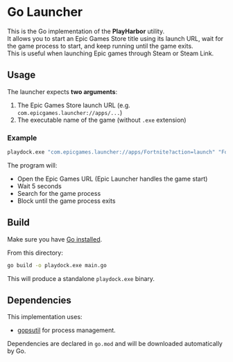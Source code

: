 # Go Launcher

This is the Go implementation of the **PlayHarbor** utility.  
It allows you to start an Epic Games Store title using its launch URL, 
wait for the game process to start, and keep running until the game exits.  
This is useful when launching Epic games through Steam or Steam Link.

## Usage

The launcher expects **two arguments**:
1. The Epic Games Store launch URL (e.g. `com.epicgames.launcher://apps/...`)
2. The executable name of the game (without `.exe` extension)

### Example
```bash
playdock.exe "com.epicgames.launcher://apps/Fortnite?action=launch" "FortniteClient-Win64-Shipping"
```

The program will:
- Open the Epic Games URL (Epic Launcher handles the game start)
- Wait 5 seconds
- Search for the game process
- Block until the game process exits

## Build

Make sure you have [Go installed](https://go.dev/dl/).

From this directory:

```bash
go build -o playdock.exe main.go
```

This will produce a standalone `playdock.exe` binary.

## Dependencies

This implementation uses:
- [gopsutil](https://github.com/shirou/gopsutil) for process management.

Dependencies are declared in `go.mod` and will be downloaded automatically by Go.
